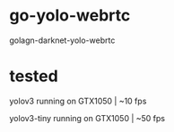 # go-yolo-webrtc
golagn-darknet-yolo-webrtc

# tested
yolov3 running on GTX1050 | ~10 fps

yolov3-tiny running on GTX1050 | ~50 fps
